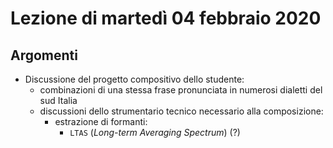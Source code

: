 # Lezione di martedì 04 febbraio 2020

## Argomenti

* Discussione del progetto compositivo dello studente:
  * combinazioni di una stessa frase pronunciata in numerosi dialetti del sud Italia
  * discussioni dello strumentario tecnico necessario alla composizione:
    * estrazione di formanti:
      * `LTAS` (*Long-term Averaging Spectrum*) (?)
